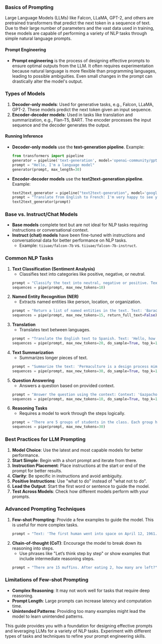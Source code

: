 
### Basics of Prompting
Large Language Models (LLMs) like Falcon, LLaMA, GPT-2, and others are pretrained transformers that predict the next token in a sequence of text. Due to their large number of parameters and the vast data used in training, these models are capable of performing a variety of NLP tasks through simple natural language prompts.

#### Prompt Engineering
- **Prompt engineering** is the process of designing effective prompts to ensure optimal outputs from the LLM. It often requires experimentation because natural language is more flexible than programming languages, leading to possible ambiguities. Even small changes in the prompt can drastically alter the model's output.

### Types of Models
1. **Decoder-only models**: Used for generative tasks, e.g., Falcon, LLaMA, GPT-2. These models predict the next token given an input sequence.
2. **Encoder-decoder models**: Used in tasks like translation and summarization, e.g., Flan-T5, BART. The encoder processes the input sequence and the decoder generates the output.

#### Running Inference
- **Decoder-only models** use the **text-generation pipeline**. Example:
    ```python
    from transformers import pipeline
    generator = pipeline('text-generation', model='openai-community/gpt2')
    prompt = "Hello, I'm a language model"
    generator(prompt, max_length=30)
    ```
- **Encoder-decoder models** use the **text2text-generation pipeline**. Example:
    ```python
    text2text_generator = pipeline("text2text-generation", model='google/flan-t5-base')
    prompt = "Translate from English to French: I'm very happy to see you"
    text2text_generator(prompt)
    ```

### Base vs. Instruct/Chat Models
- **Base models** complete text but are not ideal for NLP tasks requiring instructions or conversational context.
- **Instruct (chat) models** have been fine-tuned with instructions and conversational data for better performance on NLP tasks.
  - Example: `tiiuae/falcon-7b` vs. `tiiuae/falcon-7b-instruct`.

### Common NLP Tasks
1. **Text Classification (Sentiment Analysis)**
    - Classifies text into categories like positive, negative, or neutral.
    ```python
    prompt = "Classify the text into neutral, negative or positive. Text: 'This movie is amazing'"
    sequences = pipe(prompt, max_new_tokens=10)
    ```
2. **Named Entity Recognition (NER)**
    - Extracts named entities like person, location, or organization.
    ```python
    prompt = "Return a list of named entities in the text. Text: 'Barack Obama visited Paris.'"
    sequences = pipe(prompt, max_new_tokens=15, return_full_text=False)
    ```
3. **Translation**
    - Translates text between languages.
    ```python
    prompt = "Translate the English text to Spanish. Text: 'Hello, how are you?'"
    sequences = pipe(prompt, max_new_tokens=20, do_sample=True, top_k=10)
    ```
4. **Text Summarization**
    - Summarizes longer pieces of text.
    ```python
    prompt = "Summarize the text: 'Permaculture is a design process mimicking the diversity of ecosystems.'"
    sequences = pipe(prompt, max_new_tokens=30, do_sample=True, top_k=10)
    ```
5. **Question Answering**
    - Answers a question based on provided context.
    ```python
    prompt = "Answer the question using the context: Context: 'Gazpacho is a cold soup.' Question: 'What is Gazpacho?'"
    sequences = pipe(prompt, max_new_tokens=10, do_sample=True, top_k=10)
    ```
6. **Reasoning Tasks**
    - Requires a model to work through the steps logically.
    ```python
    prompt = "There are 5 groups of students in the class. Each group has 4 students. How many students are there?"
    sequences = pipe(prompt, max_new_tokens=30)
    ```

### Best Practices for LLM Prompting
1. **Model Choice**: Use the latest and most capable models for better performance.
2. **Start Simple**: Begin with a short prompt and iterate from there.
3. **Instruction Placement**: Place instructions at the start or end of the prompt for better results.
4. **Clarity**: Be specific in instructions and avoid ambiguity.
5. **Positive Instructions**: Use "what to do" instead of "what not to do".
6. **Lead the Output**: Start the first word or sentence to guide the model.
7. **Test Across Models**: Check how different models perform with your prompts.

### Advanced Prompting Techniques
1. **Few-shot Prompting**: Provide a few examples to guide the model. This is useful for more complex tasks.
    ```python
    prompt = "Text: 'The first human went into space on April 12, 1961.' Date: 04/12/1961\nText: 'The first presidential debate took place on September 28, 1960.' Date:"
    ```
2. **Chain-of-thought (CoT)**: Encourage the model to break down its reasoning into steps.
    - Use phrases like "Let’s think step by step" or show examples that include intermediate reasoning steps.
    ```python
    prompt = "There are 15 muffins. After eating 2, how many are left?"
    ```

### Limitations of Few-shot Prompting
- **Complex Reasoning**: It may not work well for tasks that require deep reasoning.
- **Prompt Length**: Large prompts can increase latency and computation time.
- **Unintended Patterns**: Providing too many examples might lead the model to learn unintended patterns.

This guide provides you with a foundation for designing effective prompts and leveraging LLMs for a variety of NLP tasks. Experiment with different types of tasks and techniques to refine your prompt engineering skills.